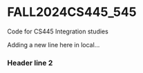 ﻿# FALL2024CS445_545
Code for CS445 Integration studies

Adding a new line here in local...

### Header line 2